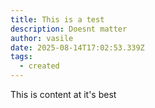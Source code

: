 ```yaml
---
title: This is a test
description: Doesnt matter
author: vasile
date: 2025-08-14T17:02:53.339Z
tags:
  - created
---
```

This is content at it's best
